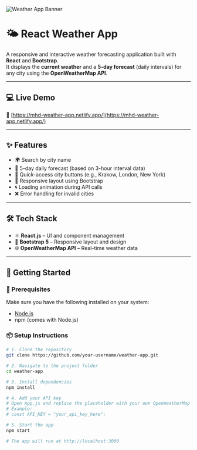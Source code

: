 ![Weather App Banner](https://github.com/user-attachments/assets/bb3ca5e9-24a4-44e3-b8ea-7d42b84be42d)

# 🌤️ React Weather App

A responsive and interactive weather forecasting application built with **React** and **Bootstrap**.  
It displays the **current weather** and a **5-day forecast** (daily intervals) for any city using the **OpenWeatherMap API**.

---

## 💻 Live Demo

🔗 [https://mhd-weather-app.netlify.app/](https://mhd-weather-app.netlify.app/)

---

## ✨ Features

- 🌍 Search by city name  
- 📆 5-day daily forecast (based on 3-hour interval data)  
- 🎯 Quick-access city buttons (e.g., Krakow, London, New York)  
- 📱 Responsive layout using Bootstrap  
- 🌀 Loading animation during API calls  
- ❌ Error handling for invalid cities  

---

## 🛠️ Tech Stack

- ⚛️ **React.js** – UI and component management  
- 🎨 **Bootstrap 5** – Responsive layout and design  
- 🌐 **OpenWeatherMap API** – Real-time weather data  

---

## 🚀 Getting Started

### 🔧 Prerequisites

Make sure you have the following installed on your system:

- [Node.js](https://nodejs.org/)
- npm (comes with Node.js)

### 📦 Setup Instructions

```bash
# 1. Clone the repository
git clone https://github.com/your-username/weather-app.git

# 2. Navigate to the project folder
cd weather-app

# 3. Install dependencies
npm install

# 4. Add your API key
# Open App.js and replace the placeholder with your own OpenWeatherMap API key
# Example:
# const API_KEY = "your_api_key_here";

# 5. Start the app
npm start

# The app will run at http://localhost:3000
